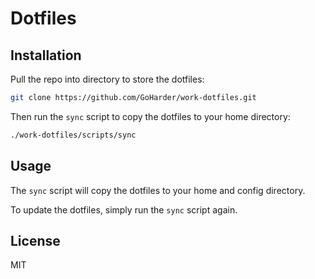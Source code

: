 # Dotfiles

## Installation

Pull the repo into directory to store the dotfiles:

```sh
git clone https://github.com/GoHarder/work-dotfiles.git
```

Then run the `sync` script to copy the dotfiles to your home directory:

```sh
./work-dotfiles/scripts/sync
```

## Usage

The `sync` script will copy the dotfiles to your home and config directory.

To update the dotfiles, simply run the `sync` script again.

## License

MIT